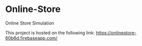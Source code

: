 # Online-Store
Online Store Simulation

This project is hosted on the following link:
https://onlinestore-60b6d.firebaseapp.com/
